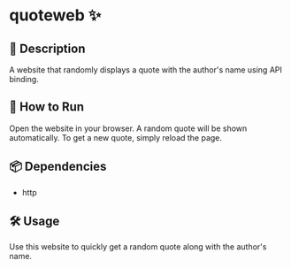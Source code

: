 # quoteweb ✨

## 📖 Description
A website that randomly displays a quote with the author's name using API binding.

## 🚀 How to Run
Open the website in your browser. A random quote will be shown automatically. To get a new quote, simply reload the page.

## 📦 Dependencies
- http

## 🛠 Usage
Use this website to quickly get a random quote along with the author's name.